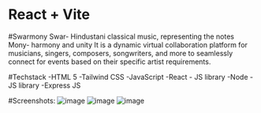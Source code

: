 # React + Vite

#Swarmony
Swar- Hindustani classical music, representing the notes
Mony- harmony and unity
It is a dynamic virtual collaboration platform for musicians, singers, composers, songwriters, and more to seamlessly connect for events based on their specific artist requirements.

#Techstack
-HTML 5
-Tailwind CSS
-JavaScript
-React - JS library
-Node - JS library
-Express JS

#Screenshots:
![image](https://github.com/devyani-sil/Swarmony/assets/109058841/7ec1ae08-294f-4e38-a0cd-4b0b0f8edb10)
![image](https://github.com/devyani-sil/Swarmony/assets/109058841/3fc59c2c-376e-4029-a12f-775f0bd0f3c6)
![image](https://github.com/devyani-sil/Swarmony/assets/109058841/acd8f8c7-6289-43d2-a08f-f25d9bd2640a)



